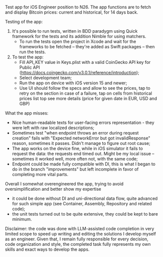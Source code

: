 Test app for iOS Engineer position to N26. The app functions are to fetch and display Bitcoin prices: current and historical, for 14 days back.

Testing of the app:
1. It's possible to run tests, written in BDD paradygm using Quick framework for the tests and its addition Nimble for using matchers.
   - To run the tests open the project in Xcode and wait for the frameworks to be fetched – they're added as Swift packages – then run the tests.
2. To test the app:
   - Fill API_KEY value in Keys.plist with a valid CoinGecko API key for Public API (https://docs.coingecko.com/v3.0.1/reference/introduction);
   - Select development team;
   - Run the app on device with iOS version 15 and newer;
   - Use UI should follow the specs and allow to see the prices, tap to retry on the section in case of a failure, tap on cells from historical prices list top see more details (price for given date in EUR, USD and GBP)

What the app misses:
- Nice human-readable texts for user-facing errors representation - they were left with raw localized descriptions;
- Sometimes test "when endpoint throws an error during request creation" fails with "Expected networkError but got invalidResponse" reason, sometimes it passes. Didn't manage to figure out root cause;
- The app works on the device fine, while in iOS simulator it fails to request the data: the requests end timed out. Might be my local issue – sometimes it worked well, more often not, with the same code;
- Endpoint could be made fully compatible with DI, this is what I began to do in the branch "improvements" but left incomplete in favor of completing more vital parts.

Overall I somewhat overengineered the app, trying to avoid oversimplification and better show my expertise
- it could be done without DI and uni-directional data flow, quite advanced for such simple app (see Container, Assembly, Repository and related code);
- the unit tests turned out to be quite extensive, they could be kept to bare minimum.

Disclaimer: the code was done with LLM-assisted code completion in very limited scope to speed up writing and editing the solutions I develop myself as an engineer.
Given that, I remain fully responsible for every decision, code organization and style, the completed task fully represents my own skills and exact ways to develop the apps.
